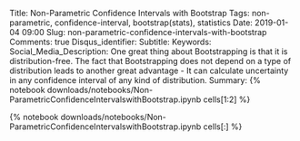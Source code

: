 Title: Non-Parametric Confidence Intervals with Bootstrap
Tags: non-parametric, confidence-interval, bootstrap(stats), statistics
Date: 2019-01-04 09:00
Slug: non-parametric-confidence-intervals-with-bootstrap
Comments: true
Disqus_identifier: 
Subtitle:
Keywords: 
Social_Media_Description: One great thing about Bootstrapping is that it is distribution-free. The fact that Bootstrapping does not depend on a type of distribution leads to another great advantage - It can calculate uncertainty in any confidence interval of any kind of distribution.
Summary: {% notebook downloads/notebooks/Non-ParametricConfidenceIntervalswithBootstrap.ipynb cells[1:2] %}

{% notebook downloads/notebooks/Non-ParametricConfidenceIntervalswithBootstrap.ipynb cells[:] %}